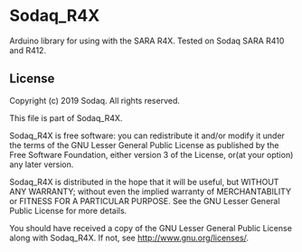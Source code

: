 # Sodaq_R4X

Arduino library for using with the SARA R4X. Tested on Sodaq SARA R410 and R412.


## License

Copyright (c) 2019 Sodaq.  All rights reserved.

This file is part of Sodaq_R4X.

Sodaq_R4X is free software: you can redistribute it and/or modify
it under the terms of the GNU Lesser General Public License as
published by the Free Software Foundation, either version 3 of
the License, or(at your option) any later version.

Sodaq_R4X is distributed in the hope that it will be useful,
but WITHOUT ANY WARRANTY; without even the implied warranty of
MERCHANTABILITY or FITNESS FOR A PARTICULAR PURPOSE. See the
GNU Lesser General Public License for more details.

You should have received a copy of the GNU Lesser General Public
License along with Sodaq_R4X.  If not, see
<http://www.gnu.org/licenses/>.
